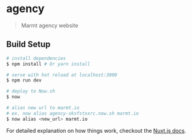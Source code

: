 # agency

> Marmt agency website

## Build Setup

``` bash
# install dependencies
$ npm install # Or yarn install

# serve with hot reload at localhost:3000
$ npm run dev

# deploy to Now.sh
$ now

# alias new url to marmt.io
# ex. now alias agency-sksfstxxrc.now.sh marmt.io
$ now alias <new_url> marmt.io
```

For detailed explanation on how things work, checkout the [Nuxt.js docs](https://github.com/nuxt/nuxt.js).